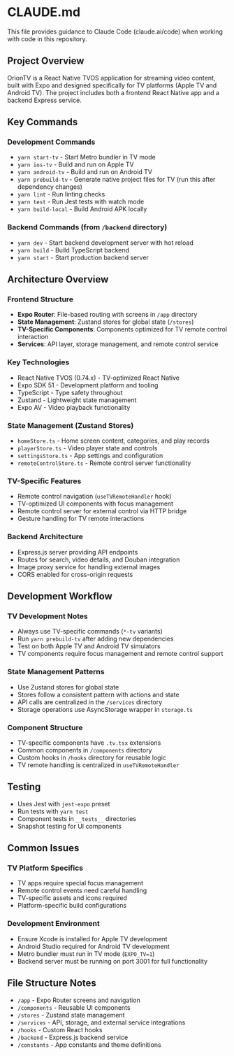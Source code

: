 # CLAUDE.md

This file provides guidance to Claude Code (claude.ai/code) when working with code in this repository.

## Project Overview

OrionTV is a React Native TVOS application for streaming video content, built with Expo and designed specifically for TV platforms (Apple TV and Android TV). The project includes both a frontend React Native app and a backend Express service.

## Key Commands

### Development Commands
- `yarn start-tv` - Start Metro bundler in TV mode
- `yarn ios-tv` - Build and run on Apple TV
- `yarn android-tv` - Build and run on Android TV  
- `yarn prebuild-tv` - Generate native project files for TV (run this after dependency changes)
- `yarn lint` - Run linting checks
- `yarn test` - Run Jest tests with watch mode
- `yarn build-local` - Build Android APK locally

### Backend Commands (from `/backend` directory)
- `yarn dev` - Start backend development server with hot reload
- `yarn build` - Build TypeScript backend
- `yarn start` - Start production backend server

## Architecture Overview

### Frontend Structure
- **Expo Router**: File-based routing with screens in `/app` directory
- **State Management**: Zustand stores for global state (`/stores`)
- **TV-Specific Components**: Components optimized for TV remote control interaction
- **Services**: API layer, storage management, and remote control service

### Key Technologies
- React Native TVOS (0.74.x) - TV-optimized React Native
- Expo SDK 51 - Development platform and tooling
- TypeScript - Type safety throughout
- Zustand - Lightweight state management
- Expo AV - Video playback functionality

### State Management (Zustand Stores)
- `homeStore.ts` - Home screen content, categories, and play records
- `playerStore.ts` - Video player state and controls
- `settingsStore.ts` - App settings and configuration
- `remoteControlStore.ts` - Remote control server functionality

### TV-Specific Features
- Remote control navigation (`useTVRemoteHandler` hook)
- TV-optimized UI components with focus management
- Remote control server for external control via HTTP bridge
- Gesture handling for TV remote interactions

### Backend Architecture
- Express.js server providing API endpoints
- Routes for search, video details, and Douban integration
- Image proxy service for handling external images
- CORS enabled for cross-origin requests

## Development Workflow

### TV Development Notes
- Always use TV-specific commands (`*-tv` variants)
- Run `yarn prebuild-tv` after adding new dependencies
- Test on both Apple TV and Android TV simulators
- TV components require focus management and remote control support

### State Management Patterns
- Use Zustand stores for global state
- Stores follow a consistent pattern with actions and state
- API calls are centralized in the `/services` directory
- Storage operations use AsyncStorage wrapper in `storage.ts`

### Component Structure
- TV-specific components have `.tv.tsx` extensions
- Common components in `/components` directory
- Custom hooks in `/hooks` directory for reusable logic
- TV remote handling is centralized in `useTVRemoteHandler`

## Testing

- Uses Jest with `jest-expo` preset
- Run tests with `yarn test`
- Component tests in `__tests__` directories
- Snapshot testing for UI components

## Common Issues

### TV Platform Specifics
- TV apps require special focus management
- Remote control events need careful handling
- TV-specific assets and icons required
- Platform-specific build configurations

### Development Environment
- Ensure Xcode is installed for Apple TV development
- Android Studio required for Android TV development
- Metro bundler must run in TV mode (`EXPO_TV=1`)
- Backend server must be running on port 3001 for full functionality

## File Structure Notes

- `/app` - Expo Router screens and navigation
- `/components` - Reusable UI components
- `/stores` - Zustand state management
- `/services` - API, storage, and external service integrations
- `/hooks` - Custom React hooks
- `/backend` - Express.js backend service
- `/constants` - App constants and theme definitions